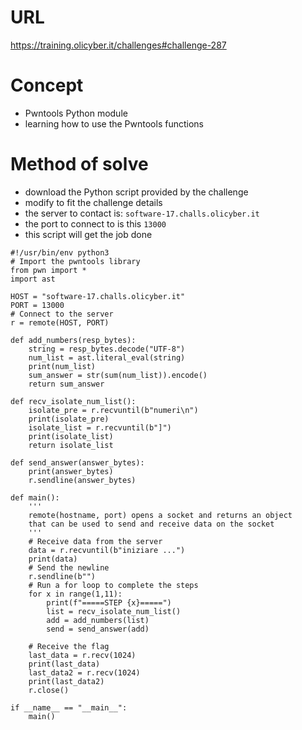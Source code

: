 # URL
https://training.olicyber.it/challenges#challenge-287
# Concept
* Pwntools Python module
* learning how to use the Pwntools functions
# Method of solve
* download the Python script provided by the challenge
* modify to fit the challenge details
* the server to contact is: `software-17.challs.olicyber.it`
* the port to connect to is this `13000`
* this script will get the job done
```
#!/usr/bin/env python3
# Import the pwntools library
from pwn import *
import ast

HOST = "software-17.challs.olicyber.it"
PORT = 13000
# Connect to the server
r = remote(HOST, PORT)

def add_numbers(resp_bytes):
    string = resp_bytes.decode("UTF-8")
    num_list = ast.literal_eval(string)
    print(num_list)
    sum_answer = str(sum(num_list)).encode()
    return sum_answer

def recv_isolate_num_list():
    isolate_pre = r.recvuntil(b"numeri\n")
    print(isolate_pre)
    isolate_list = r.recvuntil(b"]")
    print(isolate_list)
    return isolate_list

def send_answer(answer_bytes):
    print(answer_bytes)
    r.sendline(answer_bytes)

def main():
    '''
    remote(hostname, port) opens a socket and returns an object
    that can be used to send and receive data on the socket  
    '''
    # Receive data from the server
    data = r.recvuntil(b"iniziare ...")
    print(data)
    # Send the newline
    r.sendline(b"")
    # Run a for loop to complete the steps
    for x in range(1,11):
        print(f"=====STEP {x}=====")
        list = recv_isolate_num_list()
        add = add_numbers(list)
        send = send_answer(add)
 
    # Receive the flag
    last_data = r.recv(1024)
    print(last_data)
    last_data2 = r.recv(1024)
    print(last_data2)
    r.close()

if __name__ == "__main__":
    main()
```

